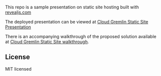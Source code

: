 This repo is a sample presentation on static site hosting built with [revealjs.com](https://revealjs.com)

The deployed presentation can be viewed at [Cloud Gremlin Static Site Presentation](https://coderturtle.github.io/cloud-gremlin-static-site-presentation/)

There is an accompanying walkthrough of the proposed solution available at [Cloud Gremlin Static Site walkthrough](https://gremlins.io/walkthroughs/static-site/).

## License

MIT licensed
